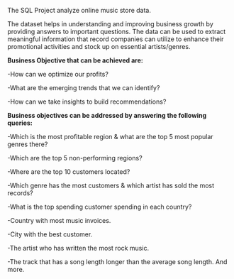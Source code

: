 The SQL Project analyze online music store data.


The dataset helps in understanding and improving business growth by providing answers to important questions. The data can be used to extract meaningful information that record companies can utilize to enhance their promotional activities and stock up on essential artists/genres.


**Business Objective that can be achieved are:**

-How can we optimize our profits?

-What are the emerging trends that we can identify?

-How can we take insights to build recommendations?



**Business objectives can be addressed by answering the following queries:**

-Which is the most profitable region & what are the top 5 most popular genres there?

-Which are the top 5 non-performing regions?

-Where are the top 10 customers located?

-Which genre has the most customers & which artist has sold the most records?

-What is the top spending customer spending in each country?

-Country with most  music invoices.

-City with the best customer.

-The artist who has written the most rock music.

-The track that has a song length longer than the average song length.
And more.

